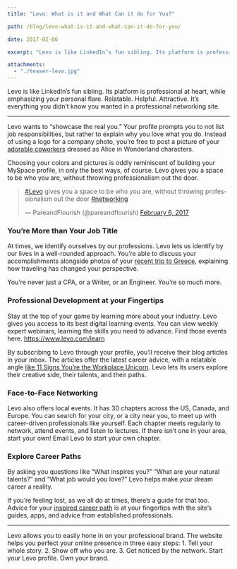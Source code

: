 ```yaml
---
title: "Levo: What is it and What Can it do for You?"

path: /blog/levo-what-is-it-and-what-can-it-do-for-you/

date: 2017-02-06

excerpt: "Levo is like LinkedIn’s fun sibling. Its platform is professional at heart, while emphasizing your personal flare. Relatable. Helpful. Attractive. It’s everything you didn’t know you wanted in a professional networking site."

attachments:
  - "./teaser-levo.jpg"
---
```


Levo is like LinkedIn’s fun sibling. Its platform is professional at heart, while emphasizing your personal flare. Relatable. Helpful. Attractive. It’s everything you didn’t know you wanted in a professional networking site. 

<hr class="secondary">

Levo wants to “showcase the real you.” Your profile prompts you to not list job responsibilities, but rather to explain why you love what you do. Instead of using a logo for a company photo, you’re free to post a picture of your [adorable coworkers](https://www.levo.com/skylar-wooden) dressed as Alice in Wonderland characters. 

Choosing your colors and pictures is oddly reminiscent of building your MySpace profile, in only the best ways, of course. Levo gives you a space to be who you are, without throwing professionalism out the door.

<blockquote class="twitter-tweet tw-align-center" data-lang="en"><p lang="en" dir="ltr"><a href="https://twitter.com/hashtag/Levo?src=hash">#Levo</a> gives you a space to be who you are, without throwing professionalism out the door <a href="https://twitter.com/hashtag/networking?src=hash">#networking</a></p>&mdash; PareandFlourish (@pareandflourish) <a href="https://twitter.com/pareandflourish/status/828642143287771136">February 6, 2017</a></blockquote>
<script async src="//platform.twitter.com/widgets.js" charset="utf-8"></script>

### You’re More than Your Job Title

At times, we identify ourselves by our professions. Levo lets us identify by our lives in a well-rounded approach. You’re able to discuss your accomplishments alongside photos of your [recent trip to Greece](https://www.levo.com/945640), explaining how traveling has changed your perspective. 

You’re never just a CPA, or a Writer, or an Engineer. You’re so much more.

### Professional Development at your Fingertips 

Stay at the top of your game by learning more about your industry. Levo gives you access to its best digital learning events. You can view weekly expert webinars, learning the skills you need to advance. Find those events here. https://www.levo.com/learn

By subscribing to Levo through your profile, you’ll receive their blog articles in your inbox. The articles offer the latest career advice, with a relatable angle [like 11 Signs You’re the Workplace Unicorn](https://www.levo.com/posts/11-signs-coworkers-think-youre-the-workplace-unicorn). Levo lets its users explore their creative side, their talents, and their paths.

### Face-to-Face Networking

Levo also offers local events. It has 30 chapters across the US, Canada, and Europe. You can search for your city, or a city near you, to meet up with career-driven professionals like yourself. Each chapter meets regularly to network, attend events, and listen to lectures. If there isn’t one in your area, start your own! Email Levo to start your own chapter. 

### Explore Career Paths

By asking you questions like “What inspires you?” “What are your natural talents?” and “What job would you love?” Levo helps make your dream career a reality. 

If you’re feeling lost, as we all do at times, there’s a guide for that too. Advice for your [inspired career path](https://www.levo.com/path) is at your fingertips with the site’s guides, apps, and advice from established professionals. 

<hr class="secondary">

Levo allows you to easily hone in on your professional brand. The website helps you perfect your online presence in three easy steps: 1. Tell your whole story. 2. Show off who you are. 3. Get noticed by the network. Start your Levo profile. Own your brand. 